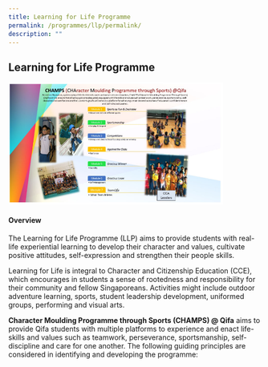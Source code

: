 ```yaml
---
title: Learning for Life Programme
permalink: /programmes/llp/permalink/
description: ""
---
```

## Learning for Life Programme

<img style="width:85%" src="/images/learningprog.jpg">

#### Overview

The Learning for Life Programme (LLP) aims to provide students with real-life experiential learning to develop their character and values, cultivate positive attitudes, self-expression and strengthen their people skills.

Learning for Life is integral to&nbsp;Character and Citizenship Education (CCE), which encourages in students a sense of rootedness and responsibility for their community and fellow Singaporeans. Activities might include outdoor adventure learning, sports, student leadership development, uniformed groups, performing and visual arts.

**Character Moulding Programme through Sports (CHAMPS) @ Qifa**&nbsp;aims to provide Qifa students with multiple platforms to experience and enact life-skills and values such as teamwork, perseverance, sportsmanship, self-discipline and care for one another. The following guiding principles are considered in identifying and developing the programme: